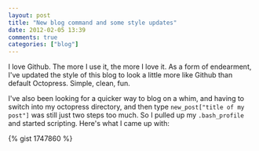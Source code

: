 ```yaml
---
layout: post
title: "New blog command and some style updates"
date: 2012-02-05 13:39
comments: true
categories: ["blog"]
---
```

I love Github. The more I use it, the more I love it. As a form of endearment, I've updated the style of this blog to look a little more like Github than default Octopress. Simple, clean, fun.

I've also been looking for a quicker way to blog on a whim, and having to switch into my octopress directory, and then type `new_post["title of my post"]` was still just two steps too much. So I pulled up my `.bash_profile` and started scripting. Here's what I came up with:

{% gist 1747860 %}